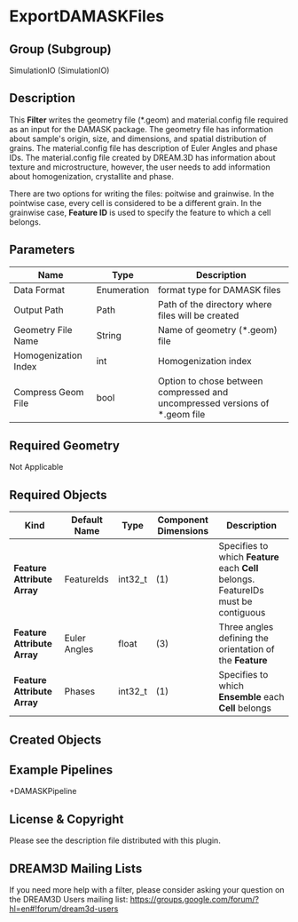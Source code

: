 # ExportDAMASKFiles #


## Group (Subgroup) ##

SimulationIO (SimulationIO)

## Description ##

This **Filter** writes the geometry file (*.geom) and material.config file required as an input for the DAMASK package. The geometry file has information about sample's origin, size, and dimensions, and spatial distribution of grains. The material.config file has description of Euler Angles and phase IDs. The material.config file created by DREAM.3D has information about texture and microstructure, however, the user needs to add information about homogenization, crystallite and phase.

There are two options for writing the files: poitwise and grainwise. In the pointwise case, every cell is considered to be a different grain. In the grainwise case, **Feature ID** is used to specify the feature to which a cell belongs.

## Parameters ##

| Name | Type | Description |
|------|------|------|
| Data Format | Enumeration | format type for DAMASK files |
| Output Path | Path | Path of the directory where files will be created |
| Geometry File Name | String | Name of geometry (*.geom) file |
| Homogenization Index | int | Homogenization index |
| Compress Geom File | bool | Option to chose between compressed and uncompressed versions of *.geom file |

## Required Geometry ##

Not Applicable

## Required Objects ##

| Kind | Default Name | Type | Component Dimensions | Description |
|------|--------------|-------------|---------|-----|
| **Feature Attribute Array** | FeatureIds | int32_t | (1) |  Specifies to which **Feature** each **Cell** belongs. FeatureIDs must be contiguous |
| **Feature Attribute Array** | Euler Angles | float | (3) | Three angles defining the orientation of the **Feature** |
| **Feature Attribute Array** | Phases | int32_t | (1) |  Specifies to which **Ensemble** each **Cell** belongs |

## Created Objects ##


## Example Pipelines ##

+DAMASKPipeline

## License & Copyright ##

Please see the description file distributed with this plugin.

## DREAM3D Mailing Lists ##

If you need more help with a filter, please consider asking your question on the DREAM3D Users mailing list:
https://groups.google.com/forum/?hl=en#!forum/dream3d-users